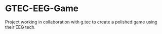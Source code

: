 # GTEC-EEG-Game
Project working in collaboration with g.tec to create a polished game using their EEG tech.
